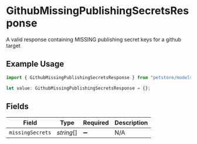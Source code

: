 # GithubMissingPublishingSecretsResponse

A valid response containing MISSING publishing secret keys for a github target

## Example Usage

```typescript
import { GithubMissingPublishingSecretsResponse } from "petstore/models/components";

let value: GithubMissingPublishingSecretsResponse = {};
```

## Fields

| Field              | Type               | Required           | Description        |
| ------------------ | ------------------ | ------------------ | ------------------ |
| `missingSecrets`   | *string*[]         | :heavy_minus_sign: | N/A                |